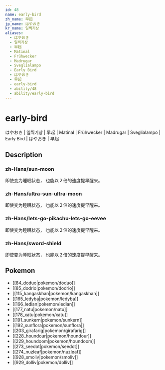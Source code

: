 ```yaml
---
id: 48
name: early-bird
zh_name: 早起
jp_name: はやおき
kr_name: 일찍기상
aliases:
  - はやおき
  - 일찍기상
  - 早起
  - Matinal
  - Frühwecker
  - Madrugar
  - Sveglialampo
  - Early Bird
  - はやおき
  - 早起
  - early-bird
  - ability/48
  - ability/early-bird
---
```

# early-bird

はやおき | 일찍기상 | 早起 | Matinal | Frühwecker | Madrugar | Sveglialampo | Early Bird | はやおき | 早起

## Description

### zh-Hans/sun-moon

即使变为睡眠状态，
也能以２倍的速度提早醒来。

### zh-Hans/ultra-sun-ultra-moon

即使变为睡眠状态，
也能以２倍的速度提早醒来。

### zh-Hans/lets-go-pikachu-lets-go-eevee

即使变为睡眠状态，
也能以２倍的速度提早醒来。

### zh-Hans/sword-shield

即使变为睡眠状态，
也能以２倍的速度提早醒来。

## Pokemon

- [[84_doduo|pokemon/doduo]]
- [[85_dodrio|pokemon/dodrio]]
- [[115_kangaskhan|pokemon/kangaskhan]]
- [[165_ledyba|pokemon/ledyba]]
- [[166_ledian|pokemon/ledian]]
- [[177_natu|pokemon/natu]]
- [[178_xatu|pokemon/xatu]]
- [[191_sunkern|pokemon/sunkern]]
- [[192_sunflora|pokemon/sunflora]]
- [[203_girafarig|pokemon/girafarig]]
- [[228_houndour|pokemon/houndour]]
- [[229_houndoom|pokemon/houndoom]]
- [[273_seedot|pokemon/seedot]]
- [[274_nuzleaf|pokemon/nuzleaf]]
- [[928_smoliv|pokemon/smoliv]]
- [[929_dolliv|pokemon/dolliv]]

